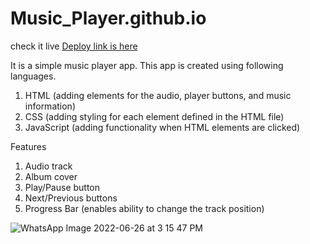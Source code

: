 # Music_Player.github.io

check it live
[Deploy link is here](https://jaya-paliwal.github.io/Music-Player.github.io/)

It is a simple music player app. This app is created using following languages.
1. HTML (adding elements for the audio, player buttons, and music information)
2. CSS (adding styling for each element defined in the HTML file)
3. JavaScript (adding functionality when HTML elements are clicked)

Features
1. Audio track
2. Album cover
3. Play/Pause button
4. Next/Previous buttons
5. Progress Bar (enables ability to change the track position)

![WhatsApp Image 2022-06-26 at 3 15 47 PM](https://user-images.githubusercontent.com/91379324/175808633-28a34743-7123-4a0e-a1d7-35ee184a4231.jpeg)
